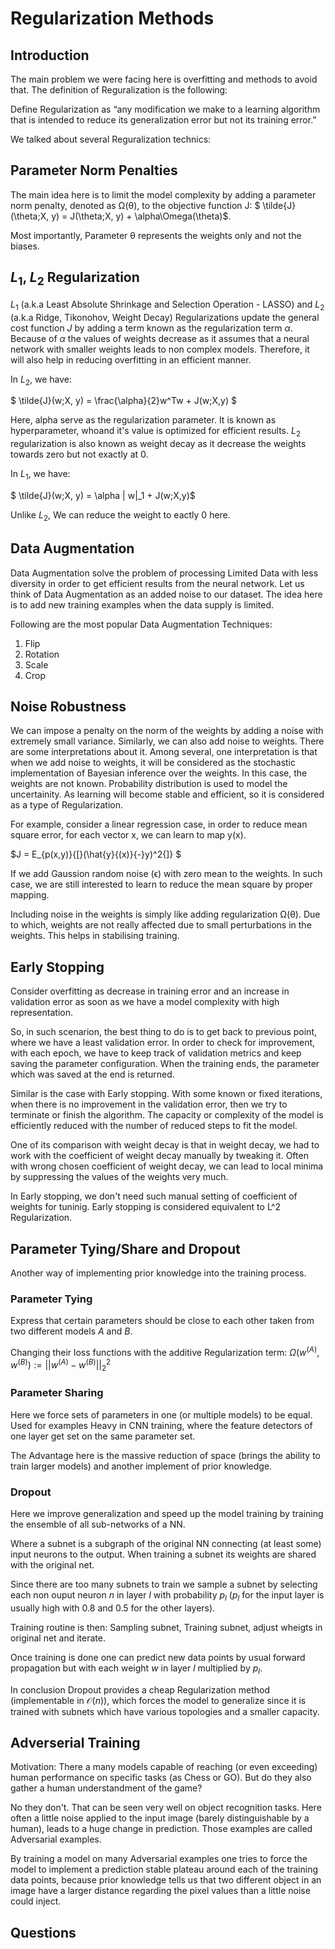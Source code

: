 # Regularization Methods

## Introduction
The main problem we were facing here is overfitting and methods to avoid that.
The definition of Reguralization is the following: 

Define Regularization as “any modification we make to a learning algorithm that is intended to reduce its generalization error but not its training error.”

We talked about several Reguralization technics:

## Parameter Norm Penalties
The main idea here is to limit the  model complexity by adding a parameter norm penalty, denoted as Ω(θ), to the objective function J:
$ \tilde{J}(\theta;X, y) = J(\theta;X, y) + \alpha\Omega(\theta)$. 

Most importantly, Parameter θ represents the weights only and not the biases.

## $L_1$, $L_2$ Regularization

$L_1$ (a.k.a Least Absolute Shrinkage and Selection Operation - LASSO) and $L_2$ (a.k.a Ridge, Tikonohov, Weight Decay) Regularizations update the general cost function $J$ by adding a term known as the regularization term $\alpha$. 
Because of $\alpha$ the values of weights decrease as it assumes that a neural network with smaller weights leads to non complex models. 
Therefore, it will also help in reducing overfitting in an efficient manner.

In $L_2$, we have:

$ \tilde{J}(w;X, y) = \frac{\alpha}{2}w^Tw + J(w;X,y) $

Here, alpha serve as the regularization parameter.  It is known as hyperparameter, whoand it's value is optimized for efficient results. $L_2$ regularization is also known as weight decay as it decrease the weights towards zero but not exactly at 0.

In $L_1$, we have:

$ \tilde{J}(w;X, y) = \alpha \| w\|_1 + J(w;X,y)$

Unlike $L_2$, We can reduce the weight to eactly 0 here.


## Data Augmentation

Data Augmentation solve the problem of processing Limited Data with less diversity in order to get efficient results from the neural network.
Let us think of Data Augmentation as an added noise to our dataset. The idea here is to add new training examples when the data supply is limited.

Following are the most popular Data Augmentation Techniques:

1. Flip
2. Rotation
3. Scale
4. Crop

## Noise Robustness

We can impose a penalty on the norm of the weights by adding a noise with extremely small variance. Similarly, we can also add noise to weights. 
There are some interpretations about it. Among several, one interpretation is that when we add noise to weights, it will be considered as the 
stochastic implementation of Bayesian inference over the weights. In this case, the weights are not known. Probability distribution is used to model the uncertainity.
As learning will become stable and efficient, so it is considered as a type of Regularization. 

For example, consider a linear regression case, in order to reduce mean square error, for each vector x, we can learn to map y(x). 

$J = E_{p(x,y)}{[}(\hat{y}{(x)}{-}y)^2{]} $

If we add Gaussion random noise (ϵ) with zero mean to the weights. In such case, we are still interested to learn to reduce the mean square by proper mapping. 

Including noise in the weights is simply like adding regularization Ω(θ). Due to which, weights are not really affected due to small perturbations in the weights. This helps in stabilising training. 

## Early Stopping

Consider overfitting as decrease in training error and an increase in validation error as soon as we have a model complexity with high representation. 

So, in such scenarion, the best thing to do is to get back to previous point, where we have a least validation error. In order to check for improvement, with each epoch, we have to keep track of validation metrics and keep saving the parameter configuration. When the training
ends, the parameter which was saved at the end is returned.

Similar is the case with Early stopping. With some known or fixed iterations, when there is no improvement in the validation error, then we try to terminate or finish the algorithm.
The capacity or complexity of the model is efficiently reduced with the number of reduced steps to fit the model. 

One of its comparison with weight decay is that in weight decay, we had to work with the coefficient of weight decay manually by tweaking it. Often with 
wrong chosen coefficient of weight decay, we can lead to local minima by suppressing the values of the weights very much.

In Early stopping, we don't need such manual setting of coefficient of weights for tuninig. Early stopping is considered equivalent to L^2 Regularization. 


## Parameter Tying/Share and Dropout
Another way of implementing prior knowledge into the training process. 

### Parameter Tying
Express that certain parameters should be close to each other taken from two different models $A$ and $B$. 

Changing their loss functions with the additive Regularization term: $\Omega(w^{(A)}, w^{(B)}) := \vert\vert w^{(A)}-w^{(B)} \vert\vert_2^2$

### Parameter Sharing
Here we force sets of parameters in one (or multiple models) to be equal. Used for examples Heavy in CNN training, where the feature detectors of one layer get set on the same parameter set. 

The Advantage here is the massive reduction of space (brings the ability to train larger models) and another implement of prior knowledge.

### Dropout
Here we improve generalization and speed up the model training by training the ensemble of all sub-networks of a NN. 

Where a subnet is a subgraph of the original NN connecting (at least some) input neurons to the output. 
When training a subnet its weights are shared with the original net. 


Since there are too many subnets to train we sample a subnet by selecting each non ouput neuron $n$ in layer $l$ with probability $p_l$ 
($p_l$ for the input layer is usually high with $0.8$ and $0.5$ for the other layers).

Training routine is then: Sampling subnet, Training subnet, adjust wheigts in original net and iterate.

Once training is done one can predict new data points by usual forward propagation but with each weight $w$ in layer $l$ multiplied by $p_l$.

In conclusion Dropout provides a cheap Regularization method (implementable in $\mathcal{O}(n)$), 
which forces the model to generalize since it is trained with subnets which have various topologies and a smaller capacity.



## Adverserial Training
Motivation: There a many models capable of reaching (or even exceeding) 
human performance on specific tasks (as Chess or GO). But do they also gather a human understandment of the game?

No they don't. That can be seen very well on object recognition tasks. 
Here often a little noise applied to the input image (barely distinguishable by a human), leads to a huge change in prediction. 
Those examples are called Adversarial examples. 


By training a model on many Adversarial examples one tries to force the model to implement a prediction stable plateau around each of the training data points, 
because prior knowledge tells us that two different object in an image have a larger distance regarding the pixel values than a little noise could inject.



## Questions